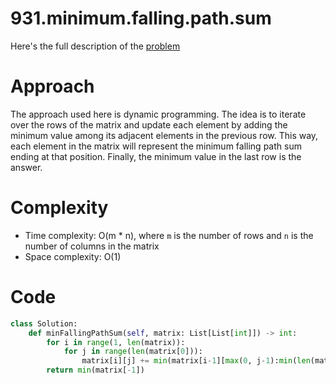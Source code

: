 # 931.minimum.falling.path.sum

Here's the full description of the [problem](https://leetcode.com/problems/minimum-falling-path-sum/description/?envType=daily-question&envId=2024-01-19)

# Approach

The approach used here is dynamic programming. The idea is to iterate over the rows of the matrix and update each element by adding the minimum value among its adjacent elements in the previous row. This way, each element in the matrix will represent the minimum falling path sum ending at that position. Finally, the minimum value in the last row is the answer.

# Complexity

- Time complexity: O(m * n), where `m` is the number of rows and `n` is the number of columns in the matrix
- Space complexity: O(1)


# Code

```Python
class Solution:
    def minFallingPathSum(self, matrix: List[List[int]]) -> int:
        for i in range(1, len(matrix)):
            for j in range(len(matrix[0])):
                matrix[i][j] += min(matrix[i-1][max(0, j-1):min(len(matrix[0]), j+2)])
        return min(matrix[-1])
```